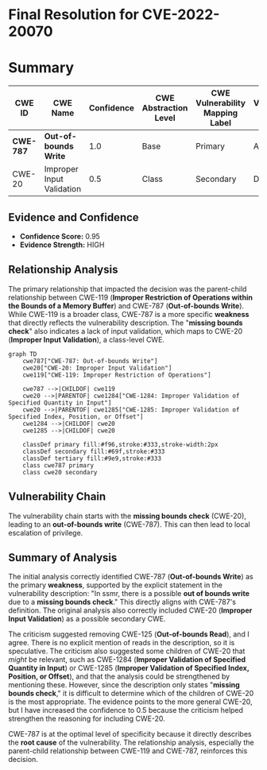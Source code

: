 # Final Resolution for CVE-2022-20070

# Summary
| CWE ID | CWE Name | Confidence | CWE Abstraction Level | CWE Vulnerability Mapping Label | CWE-Vulnerability Mapping Notes |
|---|---|---|---|---|---|
| **CWE-787** | **Out-of-bounds Write** | 1.0 | Base | Primary | Allowed |
| CWE-20 | Improper Input Validation | 0.5 | Class | Secondary | Discouraged |

## Evidence and Confidence

*   **Confidence Score:** 0.95
*   **Evidence Strength:** HIGH

## Relationship Analysis
The primary relationship that impacted the decision was the parent-child relationship between CWE-119 (**Improper Restriction of Operations within the Bounds of a Memory Buffer**) and CWE-787 (**Out-of-bounds Write**). While CWE-119 is a broader class, CWE-787 is a more specific **weakness** that directly reflects the vulnerability description. The "**missing bounds check**" also indicates a lack of input validation, which maps to CWE-20 (**Improper Input Validation**), a class-level CWE.

```mermaid
graph TD
    cwe787["CWE-787: Out-of-bounds Write"]
    cwe20["CWE-20: Improper Input Validation"]
    cwe119["CWE-119: Improper Restriction of Operations"]
    
    cwe787 -->|CHILDOF| cwe119
    cwe20 -->|PARENTOF| cwe1284["CWE-1284: Improper Validation of Specified Quantity in Input"]
    cwe20 -->|PARENTOF| cwe1285["CWE-1285: Improper Validation of Specified Index, Position, or Offset"]    
    cwe1284 -->|CHILDOF| cwe20
    cwe1285 -->|CHILDOF| cwe20

    classDef primary fill:#f96,stroke:#333,stroke-width:2px
    classDef secondary fill:#69f,stroke:#333
    classDef tertiary fill:#9e9,stroke:#333
    class cwe787 primary
    class cwe20 secondary
```

## Vulnerability Chain
The vulnerability chain starts with the **missing bounds check** (CWE-20), leading to an **out-of-bounds write** (CWE-787). This can then lead to local escalation of privilege.

## Summary of Analysis
The initial analysis correctly identified CWE-787 (**Out-of-bounds Write**) as the primary **weakness**, supported by the explicit statement in the vulnerability description: "In ssmr, there is a possible **out of bounds write** due to a **missing bounds check**." This directly aligns with CWE-787's definition. The original analysis also correctly included CWE-20 (**Improper Input Validation**) as a possible secondary CWE.

The criticism suggested removing CWE-125 (**Out-of-bounds Read**), and I agree. There is no explicit mention of reads in the description, so it is speculative. The criticism also suggested some children of CWE-20 that *might* be relevant, such as CWE-1284 (**Improper Validation of Specified Quantity in Input**) or CWE-1285 (**Improper Validation of Specified Index, Position, or Offset**), and that the analysis could be strengthened by mentioning these. However, since the description only states "**missing bounds check**," it is difficult to determine which of the children of CWE-20 is the most appropriate. The evidence points to the more general CWE-20, but I have increased the confidence to 0.5 because the criticism helped strengthen the reasoning for including CWE-20.

CWE-787 is at the optimal level of specificity because it directly describes the **root cause** of the vulnerability. The relationship analysis, especially the parent-child relationship between CWE-119 and CWE-787, reinforces this decision.